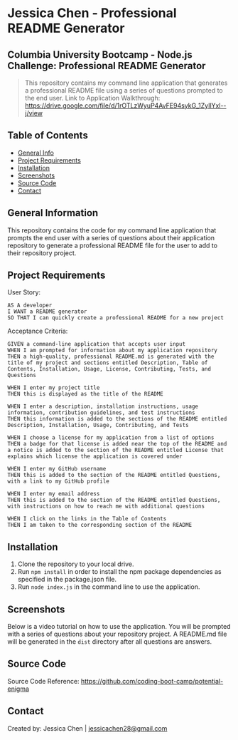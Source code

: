 # Jessica Chen - Professional README Generator

## Columbia University Bootcamp - Node.js Challenge: Professional README Generator

> This repository contains my command line application that generates a professional README file using a series of questions prompted to the end user.
> Link to Application Walkthrough: https://drive.google.com/file/d/1rOTLzWyuP4AvFE94sykG_1ZyIlYxl--j/view

## Table of Contents

- [General Info](#general-information)
- [Project Requirements](#project-requirements)
- [Installation](#installation)
- [Screenshots](#screenshots)
- [Source Code](#source-code)
- [Contact](#contact)

## General Information

This repository contains the code for my command line application that prompts the end user with a series of questions about their application repository to generate a professional README file for the user to add to their repository project.

## Project Requirements

User Story:

```
AS A developer
I WANT a README generator
SO THAT I can quickly create a professional README for a new project
```

Acceptance Criteria:

```
GIVEN a command-line application that accepts user input
WHEN I am prompted for information about my application repository
THEN a high-quality, professional README.md is generated with the title of my project and sections entitled Description, Table of Contents, Installation, Usage, License, Contributing, Tests, and Questions

WHEN I enter my project title
THEN this is displayed as the title of the README

WHEN I enter a description, installation instructions, usage information, contribution guidelines, and test instructions
THEN this information is added to the sections of the README entitled Description, Installation, Usage, Contributing, and Tests

WHEN I choose a license for my application from a list of options
THEN a badge for that license is added near the top of the README and a notice is added to the section of the README entitled License that explains which license the application is covered under

WHEN I enter my GitHub username
THEN this is added to the section of the README entitled Questions, with a link to my GitHub profile

WHEN I enter my email address
THEN this is added to the section of the README entitled Questions, with instructions on how to reach me with additional questions

WHEN I click on the links in the Table of Contents
THEN I am taken to the corresponding section of the README
```

## Installation

1. Clone the repository to your local drive.
2. Run `npm install` in order to install the npm package dependencies as specified in the package.json file.
3. Run `node index.js` in the command line to use the application.

## Screenshots

Below is a video tutorial on how to use the application. You will be prompted with a series of questions about your repository project. A README.md file will be generated in the `dist` directory after all questions are answers.

## Source Code

Source Code Reference: https://github.com/coding-boot-camp/potential-enigma

## Contact

Created by: Jessica Chen | jessicachen28@gmail.com
